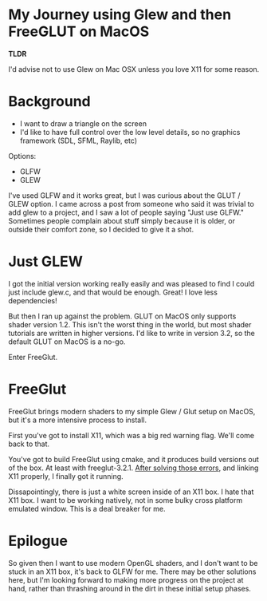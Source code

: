# My Journey using Glew and then FreeGLUT on MacOS

**TLDR**

I'd advise not to use Glew on Mac OSX unless you love X11 for some reason.

# Background

- I want to draw a triangle on the screen 
- I'd like to have full control over the low level details, so no graphics
  framework (SDL, SFML, Raylib, etc)

Options:
- GLFW
- GLEW

I've used GLFW and it works great, but I was curious about the GLUT / GLEW
option. I came across a post from someone who said it was trivial to add glew
to a project, and I saw a lot of people saying "Just use GLFW." Sometimes
people complain about stuff simply because it is older, or outside their
comfort zone, so I decided to give it a shot. 

# Just GLEW

I got the initial version working really easily and was pleased to find I could
just include glew.c, and that would be enough. Great! I love less dependencies! 

But then I ran up against the problem. GLUT on MacOS only supports shader
version 1.2. This isn't the worst thing in the world, but most shader tutorials
are written in higher versions. I'd like to write in version 3.2, so the
default GLUT on MacOS is a no-go. 

Enter FreeGlut.

# FreeGlut 

FreeGlut brings modern shaders to my simple Glew / Glut setup on MacOS, but
it's a more intensive process to install. 

First you've got to install X11, which was a big red warning flag. We'll come
back to that.

You've got to build FreeGlut using cmake, and it produces build versions out of
the box. At least with freeglut-3.2.1.  [After solving those errors](https://github.com/dcnieho/FreeGLUT/issues/70), 
and linking X11 properly, I finally got it running.

Dissapointingly, there is just a white screen inside of an X11 box. I hate that
X11 box. I want to be working natively, not in some bulky cross platform
emulated window. This is a deal breaker for me. 

# Epilogue

So given then I want to use modern OpenGL shaders, and I don't want to be stuck
in an X11 box, it's back to GLFW for me. There may be other solutions here, but
I'm looking forward to making more progress on the project at hand, rather than
thrashing around in the dirt in these initial setup phases.


